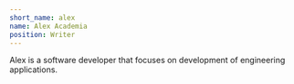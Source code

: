```yaml
---
short_name: alex
name: Alex Academia
position: Writer
---
```

Alex is a software developer that focuses on development of engineering applications.